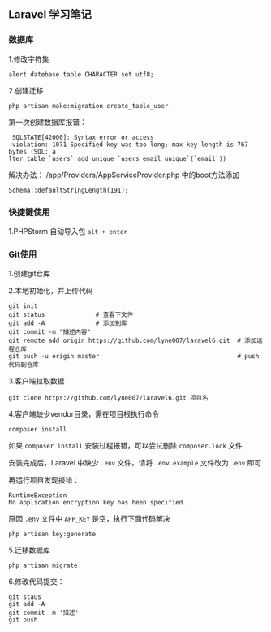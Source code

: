 ## Laravel 学习笔记
### 数据库 
1.修改字符集
```genericsql
alert datebase table CHARACTER set utf8;
```

2.创建迁移
```angular2html
php artisan make:migration create_table_user
```
第一次创建数据库报错：
```genericsql
 SQLSTATE[42000]: Syntax error or access
 violation: 1071 Specified key was too long; max key length is 767 bytes (SQL: a
lter table `users` add unique `users_email_unique`(`email`))

```
解决办法：
/app/Providers/AppServiceProvider.php 中的boot方法添加
```angular2html
Schema::defaultStringLength(191);
```

### 快捷键使用
1.PHPStorm 自动导入包 `alt + enter`

### Git使用
1.创建git仓库

2.本地初始化，并上传代码
```genericsql
git init
git status              # 查看下文件
git add -A              # 添加到库
git commit -m "描述内容"
git remote add origin https://github.com/lyne007/laravel6.git  # 添加远程仓库
git push -u origin master                                      # push 代码到仓库

```
3.客户端拉取数据
```genericsql
git clone https://github.com/lyne007/laravel6.git 项目名
```
4.客户端缺少vendor目录，需在项目根执行命令
```genericsql
composer install
```
如果 `composer install` 安装过程报错，可以尝试删除 `composer.lock` 文件

安装完成后，Laravel 中缺少 `.env` 文件，请将 `.env.example` 文件改为 `.env` 即可

再运行项目发现报错：
```genericsql
RuntimeException
No application encryption key has been specified. 
```
原因 `.env` 文件中 `APP_KEY` 是空，执行下面代码解决
```genericsql
php artisan key:generate
```
5.迁移数据库
```genericsql
php artisan migrate
```

6.修改代码提交：
```genericsql
git staus 
git add -A
git commit -m '描述'
git push
```
